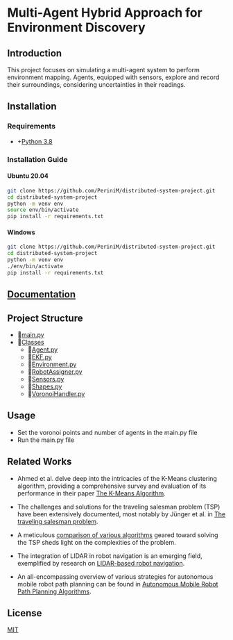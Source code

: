 # Multi-Agent Hybrid Approach for Environment Discovery

## Introduction
This project focuses on simulating a multi-agent system to perform environment mapping. Agents, equipped with sensors, explore and record their surroundings, considering uncertainties in their readings. 

## Installation

### Requirements
- +[Python 3.8](https://www.python.org/downloads/)

### Installation Guide
#### Ubuntu 20.04
```bash
git clone https://github.com/PeriniM/distributed-system-project.git
cd distributed-system-project
python -m venv env
source env/bin/activate
pip install -r requirements.txt
```
#### Windows
```bash
git clone https://github.com/PeriniM/distributed-system-project.git
cd distributed-system-project
python -m venv env
./env/bin/activate
pip install -r requirements.txt
```
## [Documentation](https://perinim.github.io/distributed-system-project/)

## Project Structure
- 📄[main.py](main.py)
- 📂[Classes](Classes)
    - 📄[Agent.py](Classes/Agent.py)
    - 📄[EKF.py](Classes/EKF.py)
    - 📄[Environment.py](Classes/Environment.py)
    - 📄[RobotAssigner.py](Classes/RobotAssigner.py)
    - 📄[Sensors.py](Classes/Sensors.py)
    - 📄[Shapes.py](Classes/Shapes.py)
    - 📄[VoronoiHandler.py](Classes/VoronoiHandler.py)

## Usage
- Set the voronoi points and number of agents in the main.py file
- Run the main.py file

## Related Works
- Ahmed et al. delve deep into the intricacies of the K-Means clustering algorithm, providing a comprehensive survey and evaluation of its performance in their paper [The K-Means Algorithm](https://www.mdpi.com/2079-9292/9/8/1295).

- The challenges and solutions for the traveling salesman problem (TSP) have been extensively documented, most notably by Jünger et al. in [The traveling salesman problem](https://www.sciencedirect.com/science/article/pii/S0927050705801215).

- A meticulous [comparison of various algorithms](https://www.researchgate.net/profile/Haider-Abdulkarim/publication/280597707_Comparison_of_Algorithms_for_Solving_Traveling_Salesman_Problem/links/55bcab9808ae9289a0968a31/Comparison-of-Algorithms-for-Solving-Traveling-Salesman-Problem.pdf) geared toward solving the TSP sheds light on the complexities of the problem.

- The integration of LIDAR in robot navigation is an emerging field, exemplified by research on [LIDAR-based robot navigation](https://ieeexplore.ieee.org/document/8407319).

- An all-encompassing overview of various strategies for autonomous mobile robot path planning can be found in [Autonomous Mobile Robot Path Planning Algorithms](https://ieeexplore.ieee.org/abstract/document/4339335).

## License
[MIT](https://choosealicense.com/licenses/mit/)

